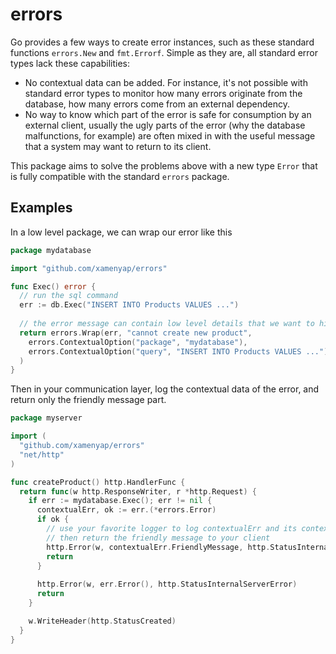 # errors
Go provides a few ways to create error instances, such as these standard functions `errors.New` and `fmt.Errorf`.
Simple as they are, all standard error types lack these capabilities:
- No contextual data can be added. For instance, it's not possible with standard error types to monitor how many errors originate from the database,
  how many errors come from an external dependency.
- No way to know which part of the error is safe for consumption by an external client, usually the ugly parts of the error (why the database malfunctions, for example) are often mixed in with the useful
  message that a system may want to return to its client.

This package aims to solve the problems above with a new type `Error` 
that is fully compatible with the standard `errors` package.

## Examples
In a low level package, we can wrap our error like this
```go
package mydatabase

import "github.com/xamenyap/errors"

func Exec() error {
  // run the sql command
  err := db.Exec("INSERT INTO Products VALUES ...")
  
  // the error message can contain low level details that we want to hide with a friendly message
  return errors.Wrap(err, "cannot create new product", 
    errors.ContextualOption("package", "mydatabase"), 
    errors.ContextualOption("query", "INSERT INTO Products VALUES ..."), 
  )
}
```

Then in your communication layer, log the contextual data of the error, and return only the friendly message part.
```go
package myserver

import (
  "github.com/xamenyap/errors"
  "net/http"
)

func createProduct() http.HandlerFunc {
  return func(w http.ResponseWriter, r *http.Request) {
    if err := mydatabase.Exec(); err != nil {
      contextualErr, ok := err.(*errors.Error)
	  if ok {
		// use your favorite logger to log contextualErr and its contextual data, 
		// then return the friendly message to your client  
		http.Error(w, contextualErr.FriendlyMessage, http.StatusInternalServerError)
        return
      }
	  
	  http.Error(w, err.Error(), http.StatusInternalServerError)
	  return 
    }

    w.WriteHeader(http.StatusCreated)
  }
}
```

